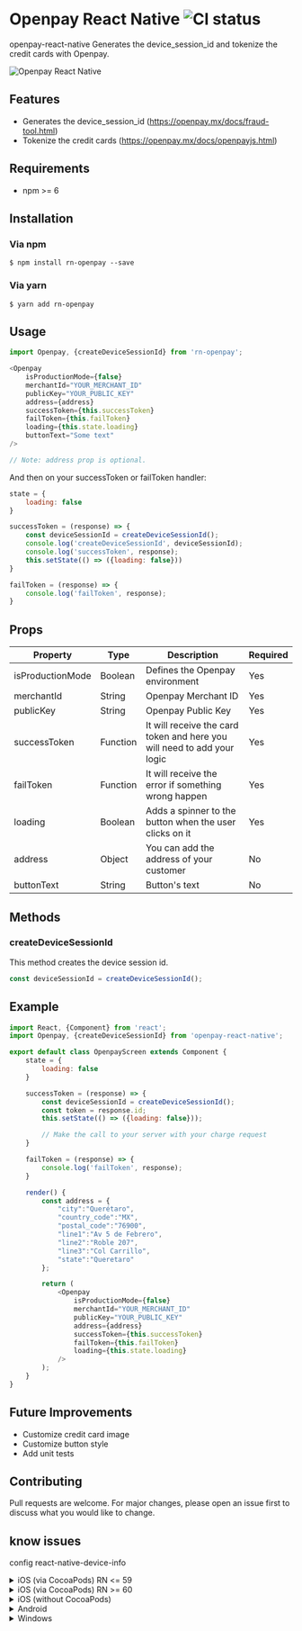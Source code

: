# Openpay React Native ![CI status](https://img.shields.io/badge/build-passing-brightgreen.svg)

openpay-react-native Generates the device_session_id and tokenize the credit cards with Openpay.

![Openpay React Native](https://image.ibb.co/h6Ac89/screenshot.png)

## Features
* Generates the device_session_id (https://openpay.mx/docs/fraud-tool.html)
* Tokenize the credit cards (https://openpay.mx/docs/openpayjs.html)

## Requirements
* npm >= 6

## Installation

### Via npm
`$ npm install rn-openpay --save`

### Via yarn
`$ yarn add rn-openpay`

## Usage

```js
import Openpay, {createDeviceSessionId} from 'rn-openpay';

<Openpay 
    isProductionMode={false} 
    merchantId="YOUR_MERCHANT_ID" 
    publicKey="YOUR_PUBLIC_KEY" 
    address={address} 
    successToken={this.successToken} 
    failToken={this.failToken} 
    loading={this.state.loading}
    buttonText="Some text"
/>

// Note: address prop is optional.
```
And then on your successToken or failToken handler:

```js
state = {
    loading: false
}

successToken = (response) => {        
    const deviceSessionId = createDeviceSessionId();
    console.log('createDeviceSessionId', deviceSessionId);
    console.log('successToken', response);
    this.setState(() => ({loading: false}))
}

failToken = (response) => {
    console.log('failToken', response);
}
```

## Props
| Property | Type | Description | Required |
| --- | --- | --- | --- |
|isProductionMode | Boolean | Defines the Openpay environment| Yes |
|merchantId | String | Openpay Merchant ID | Yes |
|publicKey | String | Openpay Public Key | Yes |
|successToken | Function | It will receive the card token and here you will need to add your logic | Yes |
|failToken | Function | It will receive the error if something wrong happen | Yes |
|loading | Boolean | Adds a spinner to the button when the user clicks on it | Yes |
|address | Object | You can add the address of your customer | No |
|buttonText | String | Button's text | No |


## Methods
### createDeviceSessionId
This method creates the device session id.
```js
const deviceSessionId = createDeviceSessionId();
```

## Example
```js
import React, {Component} from 'react';
import Openpay, {createDeviceSessionId} from 'openpay-react-native';

export default class OpenpayScreen extends Component {
    state = {
        loading: false
    }

    successToken = (response) => {        
        const deviceSessionId = createDeviceSessionId();
        const token = response.id;
        this.setState(() => ({loading: false}));

        // Make the call to your server with your charge request
    }

    failToken = (response) => {
        console.log('failToken', response);
    }

    render() {
        const address = {
            "city":"Querétaro",
            "country_code":"MX",
            "postal_code":"76900",
            "line1":"Av 5 de Febrero",
            "line2":"Roble 207",
            "line3":"Col Carrillo",
            "state":"Queretaro"
        };

        return (
            <Openpay 
                isProductionMode={false} 
                merchantId="YOUR_MERCHANT_ID" 
                publicKey="YOUR_PUBLIC_KEY" 
                address={address} 
                successToken={this.successToken} 
                failToken={this.failToken} 
                loading={this.state.loading}
            />
        );
    }
}
```

## Future Improvements
* Customize credit card image
* Customize button style
* Add unit tests

## Contributing
Pull requests are welcome. For major changes, please open an issue first to discuss what you would like to change.

## know issues
config react-native-device-info

<details>
    <summary>iOS (via CocoaPods) RN <= 59 </summary>

RN <= 59: [`Bug`](https://github.com/react-native-community/react-native-device-info/issues/748)

```
mv ios/Podfile .
react-native link react-native-device-info
mv Podfile ios
```

Do _not_ append `pod 'RNDeviceInfo', :path => '../node_modules/react-native-device-info'` to the Podfile

</details>

<details>
    <summary>iOS (via CocoaPods) RN >= 60</summary>

Add the following lines to your build targets in your `Podfile`

```ruby
pod 'React', :path => '../node_modules/react-native'

# Explicitly include Yoga if you are using RN >= 0.42.0
pod 'yoga', :path => '../node_modules/react-native/ReactCommon/yoga'

pod 'RNDeviceInfo', :path => '../node_modules/react-native-device-info'

# React-Native is not great about React double-including from the Podfile
post_install do |installer|
  installer.pods_project.targets.each do |target|
    if target.name == "React"
      target.remove_from_project
    end

    # It removes React & Yoga from the Pods project, as it is already included in the main project.
    targets_to_ignore = %w(React yoga)
    if targets_to_ignore.include? target.name
      target.remove_from_project
    end
  end
end
```

Then run `pod install`

</details>

<details>
    <summary>iOS (without CocoaPods)</summary>

In XCode, in the project navigator:

- Right click _Libraries_
- Add Files to _[your project's name]_
- Go to `node_modules/react-native-device-info/ios`
- Add the file `RNDeviceInfo.xcodeproj`

In XCode, in the project navigator, select your project.

- Add the `libRNDeviceInfo.a` from the _deviceinfo_ project to your project's _Build Phases ➜ Link Binary With Libraries_
- Click `.xcodeproj` file you added before in the project navigator and go the _Build Settings_ tab. Make sure _All_ is toggled on (instead of _Basic_).
- Look for _Header Search Paths_ and make sure it contains both `$(SRCROOT)/../react-native/React` and `$(SRCROOT)/../../React`
- Mark both as recursive (should be OK by default).

Run your project (Cmd+R)

(Thanks to @brysgo for writing the instructions)

</details>

<details>
    <summary>Android</summary>

- **_optional_** in `android/build.gradle`:

```gradle
...
  ext {
    // dependency versions
    googlePlayServicesVersion = "<Your play services version>" // default: "16.1.0" - pre-AndroidX, override for AndroidX
    compileSdkVersion = "<Your compile SDK version>" // default: 28
    targetSdkVersion = "<Your target SDK version>" // default: 28
  }
...
```

- in `android/app/build.gradle`:

```diff
dependencies {
    ...
    implementation "com.facebook.react:react-native:+"  // From node_modules
+   implementation project(':react-native-device-info')
}
```

- in `android/settings.gradle`:

```diff
...
include ':app'
+ include ':react-native-device-info'
+ project(':react-native-device-info').projectDir = new File(rootProject.projectDir, '../node_modules/react-native-device-info/android')
```

#### With React Native 0.29+

- in `MainApplication.java`:

```diff
+ import com.learnium.RNDeviceInfo.RNDeviceInfo;

  public class MainApplication extends Application implements ReactApplication {
    //......

    @Override
    protected List<ReactPackage> getPackages() {
      return Arrays.<ReactPackage>asList(
+         new RNDeviceInfo(),
          new MainReactPackage()
      );
    }

    ......
  }
```

#### With older versions of React Native

- in `MainActivity.java`:

```diff
+ import com.learnium.RNDeviceInfo.RNDeviceInfo;

  public class MainActivity extends ReactActivity {
    ......

    @Override
    protected List<ReactPackage> getPackages() {
      return Arrays.<ReactPackage>asList(
+       new RNDeviceInfo(),
        new MainReactPackage()
      );
    }
  }
```

NOTE: If you faced with this error: `Could not resolve all files for configuration ':react-native-device-info:debugCompileClasspath'.`, in `build.gradle` put `google()` in the first line (according to https://stackoverflow.com/a/50748249)

- in `android/build.gradle`:

```diff
allprojects {
    repositories {
+       google()
        ...
    }
}
```

(Thanks to @chirag04 for writing the instructions)

</details>

<details>
    <summary>Windows</summary>

You can either use autolinking on react-native-windows 0.63 and later or manually link the module on earlier realeases.

#### Manual installation on RNW >= 0.62
- `npm install react-native-device-info --save`
- Open your solution in Visual Studio 2019 (eg. `windows\yourapp.sln`)
- Right-click Solution icon in Solution Explorer > Add > Existing Project...
- Add `node_modules\react-native-device-info\windows\RNDeviceInfoCPP\RNDeviceInfoCPP.vcxproj`
- Right-click main application project > Add > Reference...
- Select `RNDeviceInfoCPP` in Solution Projects
- In app `pch.h` add `#include "winrt/RNDeviceInfoCPP.h"`
- In `App.cpp` add `PackageProviders().Append(winrt::RNDeviceInfoCPP::ReactPackageProvider());` before `InitializeComponent();`:

```diff
App::App() noexcept
{
...
    PackageProviders().Append(make<ReactPackageProvider>()); // Includes all modules in this project
+   PackageProviders().Append(winrt::RNDeviceInfoCPP::ReactPackageProvider());

    InitializeComponent();
}
```

WebView error
check this article to config webview
https://engineering.brigad.co/demystifying-react-native-modules-linking-964399ec731b

Native module RNCWebView tried to override RNCWebViewModule for module name
```
  @Override    
  public boolean canOverrideExistingModule() {        
    return true;    
  }
```
to `node_modules/react_native_webview/android/src/main/java/com/reactnativecommunity/webview/RNCWebViewModule.java`
## License
[MIT](https://choosealicense.com/licenses/mit/)